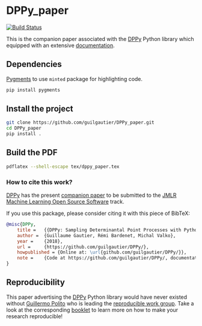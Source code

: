 # DPPy_paper

[![Build Status](https://travis-ci.com/guilgautier/DPPy_paper.svg?token=jftmsjDJSt2JLJqsgR9n&branch=master)](https://travis-ci.com/guilgautier/DPPy_paper)

This is the companion paper associated with the [DPPy](https://github.com/guilgautier/DPPy) Python library which equipped with an extensive [documentation](https://dppy.readthedocs.io/en/latest/).

## Dependencies

[Pygments](http://pygments.org/) to use `minted` package for highlighting code.

```bash
pip install pygments
```

## Install the project

```bash
git clone https://github.com/guilgautier/DPPy_paper.git
cd DPPy_paper
pip install .
```

## Build the PDF

```bash
pdflatex --shell-escape tex/dppy_paper.tex
```

### How to cite this work?

[DPPy](https://github.com/guilgautier/DPPy) has the present [companion paper](https://github.com/guilgautier/DPPy_paper) to be submitted to the [JMLR Machine Learning Open Source Software](http://www.jmlr.org/mloss/) track.

If you use this package, please consider citing it with this piece of BibTeX:
```bibtex
@misc{DPPy,
    title =   {{DPPy: Sampling Determinantal Point Processes with Python}},
    author =  {Guillaume Gautier, Rémi Bardenet, Michal Valko},
    year =    {2018},
    url =     {https://github.com/guilgautier/DPPy/},
    howpublished = {Online at: \url{github.com/guilgautier/DPPy/}},
    note =    {Code at https://github.com/guilgautier/DPPy/, documentation at https://dppy.readthedocs.io/, companion paper at https://github.com/guilgautier/DPPy_paper/}
}
```

## Reproducibility

This paper advertising the [DPPy](https://github.com/guilgautier/DPPy) Python library would have never existed without [Guillermo Polito](https://github.com/guillep) who is leading the [reproducible work group](https://github.com/CRIStAL-PADR/reproducible-research-SE-notes).
Take a look at the corresponding [booklet](https://github.com/CRIStAL-PADR/reproducible-research-SE-notes) to learn more on how to make your research reproducible!
